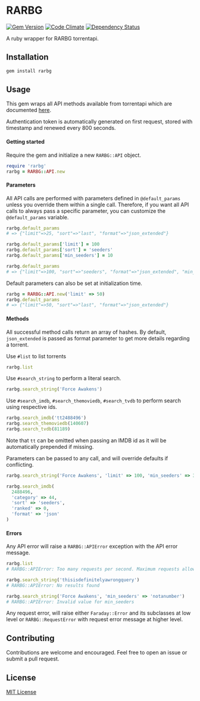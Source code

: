 # RARBG
[![Gem Version](https://badge.fury.io/rb/rarbg.svg)](https://badge.fury.io/rb/rarbg) [![Code Climate](https://codeclimate.com/github/epistrephein/rarbg/badges/gpa.svg)](https://codeclimate.com/github/epistrephein/rarbg) [![Dependency Status](https://gemnasium.com/epistrephein/rarbg.svg)](https://gemnasium.com/epistrephein/rarbg)

A ruby wrapper for RARBG torrentapi.

## Installation

```bash
gem install rarbg
```

## Usage

This gem wraps all API methods available from torrentapi which are documented [here](https://torrentapi.org/apidocs_v2.txt).

Authentication token is automatically generated on first request, stored with timestamp and renewed every 800 seconds.

#### Getting started

Require the gem and initialize a new `RARBG::API` object.

```ruby
require 'rarbg'
rarbg = RARBG::API.new
```

#### Parameters

All API calls are performed with parameters defined in `@default_params` unless you override them within a single call. Therefore, if you want all API calls to always pass a specific parameter, you can customize the `@default_params` variable.

```ruby
rarbg.default_params
# => {"limit"=>25, "sort"=>"last", "format"=>"json_extended"}

rarbg.default_params['limit'] = 100
rarbg.default_params['sort'] = 'seeders'
rarbg.default_params['min_seeders'] = 10

rarbg.default_params
# => {"limit"=>100, "sort"=>"seeders", "format"=>"json_extended", "min_seeders"=>10}
```

Default parameters can also be set at initialization time.

```ruby
rarbg = RARBG::API.new('limit' => 50)
rarbg.default_params
# => {"limit"=>50, "sort"=>"last", "format"=>"json_extended"}
```

#### Methods

All successful method calls return an array of hashes. By default, `json_extended` is passed as format parameter to get more details regarding a torrent.

Use `#list` to list torrents

```ruby
rarbg.list
```

Use `#search_string` to perform a literal search.

```ruby
rarbg.search_string('Force Awakens')
```

Use `#search_imdb`, `#search_themoviedb`, `#search_tvdb` to perform search using respective ids.

```ruby
rarbg.search_imdb('tt2488496')
rarbg.search_themoviedb(140607)
rarbg.search_tvdb(81189)
```

Note that `tt` can be omitted when passing an IMDB id as it will be automatically prepended if missing. 

Parameters can be passed to any call, and will override defaults if conflicting.

```ruby
rarbg.search_string('Force Awakens', 'limit' => 100, 'min_seeders' => 30)

rarbg.search_imdb(
  2488496,
  'category' => 44,
  'sort' => 'seeders',
  'ranked' => 0,
  'format' => 'json'
)
```
#### Errors

Any API error will raise a `RARBG::APIError` exception with the API error message.

```ruby
rarbg.list
# RARBG::APIError: Too many requests per second. Maximum requests allowed are 1req/2sec Please try again later!

rarbg.search_string('thisisdefinitelyawrongquery')
# RARBG::APIError: No results found

rarbg.search_string('Force Awakens', 'min_seeders' => 'notanumber')
# RARBG::APIError: Invalid value for min_seeders
```

Any request error, will raise either `Faraday::Error` and its subclasses at low level or `RARBG::RequestError` with request error message at higher level.

## Contributing

Contributions are welcome and encouraged. Feel free to open an issue or submit a pull request.

## License
[MIT License](https://github.com/epistrephein/rarbg/blob/master/LICENSE)
